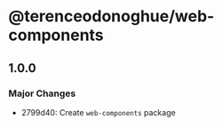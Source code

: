# @terenceodonoghue/web-components

## 1.0.0

### Major Changes

- 2799d40: Create `web-components` package
